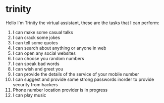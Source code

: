 # trinity
 Hello I'm Trinity the virtual assistant, these are the tasks that I can perform:
  1. I can make some casual talks
  2. I can crack some jokes
  3. I can tell some quotes
  4. I can search about anything or anyone in web
  5. I can open any social websites
  6. I can choose you random numbers
  7. I can speak bad words
  8. I can wish and greet you
  9. I can provide the details of the service of your mobile number
  10. I can suggest and provide some strong passwords inorder to provide security from hackers
  11. Phone number location provider is in progress
  12. I can play music
 
